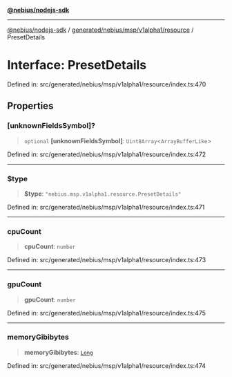 [**@nebius/nodejs-sdk**](../../../../../../README.md)

---

[@nebius/nodejs-sdk](../../../../../../README.md) / [generated/nebius/msp/v1alpha1/resource](../README.md) / PresetDetails

# Interface: PresetDetails

Defined in: src/generated/nebius/msp/v1alpha1/resource/index.ts:470

## Properties

### \[unknownFieldsSymbol\]?

> `optional` **\[unknownFieldsSymbol\]**: `Uint8Array`\<`ArrayBufferLike`\>

Defined in: src/generated/nebius/msp/v1alpha1/resource/index.ts:472

---

### $type

> **$type**: `"nebius.msp.v1alpha1.resource.PresetDetails"`

Defined in: src/generated/nebius/msp/v1alpha1/resource/index.ts:471

---

### cpuCount

> **cpuCount**: `number`

Defined in: src/generated/nebius/msp/v1alpha1/resource/index.ts:473

---

### gpuCount

> **gpuCount**: `number`

Defined in: src/generated/nebius/msp/v1alpha1/resource/index.ts:475

---

### memoryGibibytes

> **memoryGibibytes**: [`Long`](../../../../../../runtime/protos/core/classes/Long.md)

Defined in: src/generated/nebius/msp/v1alpha1/resource/index.ts:474
